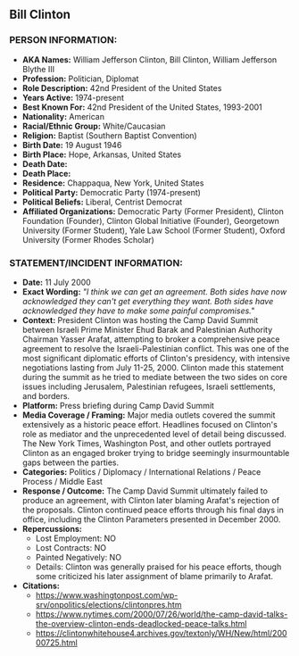 ## Bill Clinton

### PERSON INFORMATION:
- **AKA Names:** William Jefferson Clinton, Bill Clinton, William Jefferson Blythe III
- **Profession:** Politician, Diplomat
- **Role Description:** 42nd President of the United States
- **Years Active:** 1974-present
- **Best Known For:** 42nd President of the United States, 1993-2001
- **Nationality:** American
- **Racial/Ethnic Group:** White/Caucasian
- **Religion:** Baptist (Southern Baptist Convention)
- **Birth Date:** 19 August 1946
- **Birth Place:** Hope, Arkansas, United States
- **Death Date:** 
- **Death Place:** 
- **Residence:** Chappaqua, New York, United States
- **Political Party:** Democratic Party (1974-present)
- **Political Beliefs:** Liberal, Centrist Democrat
- **Affiliated Organizations:** Democratic Party (Former President), Clinton Foundation (Founder), Clinton Global Initiative (Founder), Georgetown University (Former Student), Yale Law School (Former Student), Oxford University (Former Rhodes Scholar)

### STATEMENT/INCIDENT INFORMATION:
- **Date:** 11 July 2000
- **Exact Wording:** *"I think we can get an agreement. Both sides have now acknowledged they can't get everything they want. Both sides have acknowledged they have to make some painful compromises."*
- **Context:** President Clinton was hosting the Camp David Summit between Israeli Prime Minister Ehud Barak and Palestinian Authority Chairman Yasser Arafat, attempting to broker a comprehensive peace agreement to resolve the Israeli-Palestinian conflict. This was one of the most significant diplomatic efforts of Clinton's presidency, with intensive negotiations lasting from July 11-25, 2000. Clinton made this statement during the summit as he tried to mediate between the two sides on core issues including Jerusalem, Palestinian refugees, Israeli settlements, and borders.
- **Platform:** Press briefing during Camp David Summit
- **Media Coverage / Framing:** Major media outlets covered the summit extensively as a historic peace effort. Headlines focused on Clinton's role as mediator and the unprecedented level of detail being discussed. The New York Times, Washington Post, and other outlets portrayed Clinton as an engaged broker trying to bridge seemingly insurmountable gaps between the parties.
- **Categories:** Politics / Diplomacy / International Relations / Peace Process / Middle East
- **Response / Outcome:** The Camp David Summit ultimately failed to produce an agreement, with Clinton later blaming Arafat's rejection of the proposals. Clinton continued peace efforts through his final days in office, including the Clinton Parameters presented in December 2000.
- **Repercussions:**
  - Lost Employment: NO
  - Lost Contracts: NO
  - Painted Negatively: NO
  - Details: Clinton was generally praised for his peace efforts, though some criticized his later assignment of blame primarily to Arafat.
- **Citations:** 
  - https://www.washingtonpost.com/wp-srv/onpolitics/elections/clintonpres.htm
  - https://www.nytimes.com/2000/07/26/world/the-camp-david-talks-the-overview-clinton-ends-deadlocked-peace-talks.html
  - https://clintonwhitehouse4.archives.gov/textonly/WH/New/html/20000725.html